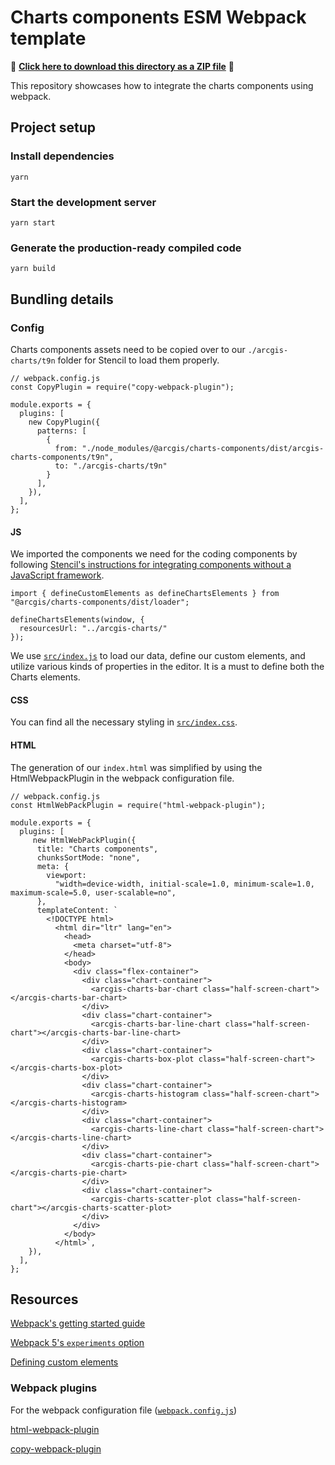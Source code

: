 # Charts components ESM Webpack template

📁 **[Click here to download this directory as a ZIP file](https://download-directory.github.io?url=https://github.com/Esri/arcgis-maps-sdk-javascript-samples-beta/tree/main/packages/charts-components/templates/webpack)** 📁

This repository showcases how to integrate the charts components using webpack.

## Project setup

### Install dependencies

```
yarn
```

### Start the development server

```
yarn start
```

### Generate the production-ready compiled code

```
yarn build
```

## Bundling details

### Config

Charts components assets need to be copied over to our `./arcgis-charts/t9n` folder for Stencil to load them properly.

```
// webpack.config.js
const CopyPlugin = require("copy-webpack-plugin");

module.exports = {
  plugins: [
    new CopyPlugin({
      patterns: [
        {
          from: "./node_modules/@arcgis/charts-components/dist/arcgis-charts-components/t9n",
          to: "./arcgis-charts/t9n"
        }
      ],
    }),
  ],
};
```

#### JS

We imported the components we need for the coding components by following [Stencil's instructions for integrating components without a JavaScript framework](https://stenciljs.com/docs/javascript).

```
import { defineCustomElements as defineChartsElements } from "@arcgis/charts-components/dist/loader";

defineChartsElements(window, {
  resourcesUrl: "../arcgis-charts/"
});
```

We use [`src/index.js`](./src/index.js) to load our data, define our custom elements, and utilize various kinds of properties in the editor. It is a must to define both the Charts elements.

#### CSS

You can find all the necessary styling in [`src/index.css`](./src/index.css).

#### HTML

The generation of our `index.html` was simplified by using the HtmlWebpackPlugin in the webpack configuration file.

```
// webpack.config.js
const HtmlWebPackPlugin = require("html-webpack-plugin");

module.exports = {
  plugins: [
     new HtmlWebPackPlugin({
      title: "Charts components",
      chunksSortMode: "none",
      meta: {
        viewport:
          "width=device-width, initial-scale=1.0, minimum-scale=1.0, maximum-scale=5.0, user-scalable=no",
      },
      templateContent: `
        <!DOCTYPE html>
          <html dir="ltr" lang="en">
            <head>
              <meta charset="utf-8">
            </head>
            <body>
              <div class="flex-container">
                <div class="chart-container">
                  <arcgis-charts-bar-chart class="half-screen-chart"></arcgis-charts-bar-chart>
                </div>
                <div class="chart-container">
                  <arcgis-charts-bar-line-chart class="half-screen-chart"></arcgis-charts-bar-line-chart>
                </div>
                <div class="chart-container">
                  <arcgis-charts-box-plot class="half-screen-chart"></arcgis-charts-box-plot>
                </div>
                <div class="chart-container">
                  <arcgis-charts-histogram class="half-screen-chart"></arcgis-charts-histogram>
                </div>
                <div class="chart-container">
                  <arcgis-charts-line-chart class="half-screen-chart"></arcgis-charts-line-chart>
                </div>
                <div class="chart-container">
                  <arcgis-charts-pie-chart class="half-screen-chart"></arcgis-charts-pie-chart>
                </div>
                <div class="chart-container">
                  <arcgis-charts-scatter-plot class="half-screen-chart"></arcgis-charts-scatter-plot>
                </div>
              </div>
            </body>
          </html>`,
    }),
  ],
};
```

## Resources

[Webpack's getting started guide](https://webpack.js.org/guides/getting-started/)

[Webpack 5's `experiments` option](https://webpack.js.org/configuration/experiments/)

[Defining custom elements](https://stenciljs.com/docs/custom-elements-bundle)

### Webpack plugins

For the webpack configuration file ([`webpack.config.js`](webpack.config.js))

[html-webpack-plugin](https://webpack.js.org/plugins/html-webpack-plugin/)

[copy-webpack-plugin](https://webpack.js.org/plugins/copy-webpack-plugin/)
